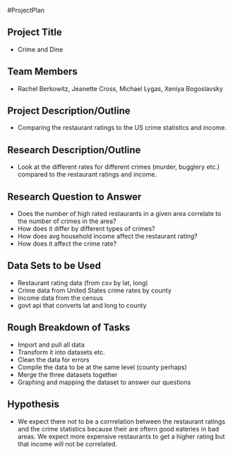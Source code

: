 #ProjectPlan

## Project Title
* Crime and Dine

## Team Members
* Rachel Berkowitz, Jeanette Cross, Michael Lygas, Xeniya Bogoslavsky

## Project Description/Outline
* Comparing the restaurant ratings to the US crime statistics and income.

## Research Description/Outline
* Look at the different rates for different crimes (murder, bugglery etc.) compared to the restaurant ratings and income.

## Research Question to Answer
* Does the number of high rated restaurants in a given area correlate to the  number of crimes in the area?
* How does it differ by different types of crimes?
* How does avg household income affect the restaurant rating?
* How does it affect the crime rate?

## Data Sets to be Used
* Restaurant rating data (from csv by lat, long)
* Crime data from United States crime rates by county
* Income data from the census
* govt api that converts lat and long to county

## Rough Breakdown of Tasks
* Import and pull all data
* Transform it into datasets etc.
* Clean the data for errors
* Compile the data to be at the same level (county perhaps)
* Merge the three datasets together
* Graphing and mapping the dataset to answer our questions

## Hypothesis
* We expect there not to be a corrrelation between the restaurant ratings and the crime statistics because their are oftern good eateries in bad areas. We expect more expensive restaurants to get a higher rating but that income will not be correlated.